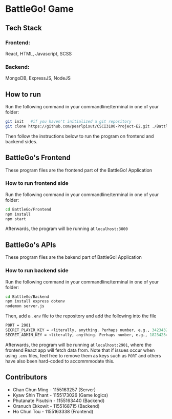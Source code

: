 # BattleGo! Game

## Tech Stack

### Frontend: 
React, HTML, Javascript, SCSS
### Backend: 
MongoDB, ExpressJS, NodeJS

## How to run
Run the following command in your commandline/terminal in one of your folder:

```bash
git init   #if you haven't initialized a git repository
git clone https://github.com/pearlpisut/CSCI3100-Project-E2.git ./BattleGo
```
Then follow the instructions below to run the program on frontend and backend sides.
## BattleGo's Frontend

These program files are the frontend part of the BattleGo! Application

### How to run frontend side
Run the following command in your commandline/terminal in one of your folder:

```bash
cd BattleGo/Frontend
npm install
npm start
```

Afterwards, the program will be running at `localhost:3000`

## BattleGo's APIs
These program files are the bakend part of BattleGo! Application

### How to run backend side
Run the following command in your commandline/terminal in one of your folder:
```bash
cd BattleGo/Backend
npm install express dotenv
nodemon server.js
```
Then, add a `.env` file to the repository and add the following into the file
```bash
PORT = 2901
SECRET_PLAYER_KEY = <literally, anything. Perhaps number, e.g., 34234327>  # do not type the bracket '<', '>'
SECRET_ADMIN_KEY = <literally, anything. Perhaps number, e.g., 1823423>
```
Afterwards, the program will be running at `localhost:2901`, where the frontend React app will fetch data from. Note that if issues occur when using `.env` files, feel free to remove them as keys such as `PORT` and others have also been hard-coded to accommmodate this.

## Contributors
- Chan Chun Ming - 1155163257 (Server)
- Kyaw Shin Thant - 1155173026 (Game logics)
- Phutanate Pisutsin - 1155163440 (Backend)
- Oranuch Ekkowit - 1155168715 (Backend)
- Ho Chun Tou - 1155163338 (Frontend)
